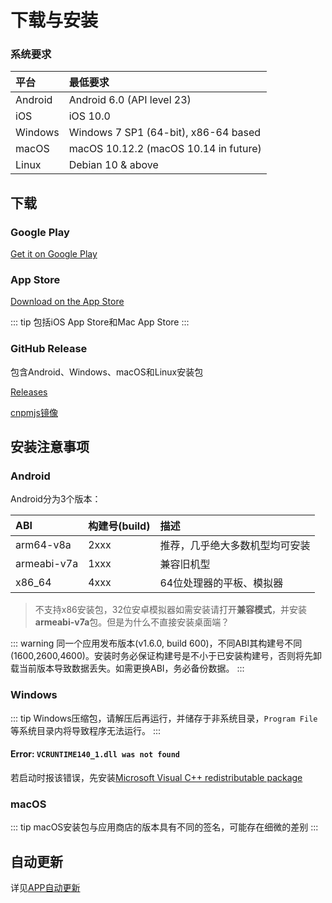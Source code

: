 # 下载与安装

### 系统要求

| 平台     | 最低要求                       |
| :------ | :---------------------------- |
| Android | Android 6.0 (API level 23)    |
| iOS     | iOS 10.0                      |
| Windows | Windows 7 SP1 (64-bit), x86-64 based |
| macOS   | macOS 10.12.2 (macOS 10.14 in future)  |
| Linux   | Debian 10 & above             |

## 下载

### Google Play

[Get it on Google Play](https://play.google.com/store/apps/details?id=cc.narumi.chaldea)

### App Store

[Download on the App Store](https://apps.apple.com/us/app/chaldea/id1548713491?itsct=apps_box&itscg=30200)

::: tip
包括iOS App Store和Mac App Store
:::


### GitHub Release

包含Android、Windows、macOS和Linux安装包

[Releases](https://github.com/chaldea-center/chaldea/releases)

[cnpmjs镜像](https://github.com.cnpmjs.org/chaldea-center/chaldea/releases)

## 安装注意事项

### Android

Android分为3个版本：

| ABI         | 构建号(build) | 描述                 |
| :---------- | ----- | :------------------------- |
| arm64-v8a   | 2xxx  | 推荐，几乎绝大多数机型均可安装  |
| armeabi-v7a | 1xxx  | 兼容旧机型                   |
| x86_64      | 4xxx  | 64位处理器的平板、模拟器       |

> 不支持x86安装包，32位安卓模拟器如需安装请打开**兼容模式**，并安装**armeabi-v7a**包。但是为什么不直接安装桌面端？

::: warning
同一个应用发布版本(v1.6.0, build 600)，不同ABI其构建号不同(1600,2600,4600)。安装时务必保证构建号是不小于已安装构建号，否则将先卸载当前版本导致数据丢失。如需更换ABI，务必备份数据。
:::

### Windows

::: tip
Windows压缩包，请解压后再运行，并储存于非系统目录，`Program File`等系统目录内将导致程序无法运行。
:::

#### Error: `VCRUNTIME140_1.dll was not found`

若启动时报该错误，先安装[Microsoft Visual C++ redistributable package](https://support.microsoft.com/en-us/help/2977003/the-latest-supported-visual-c-downloads)

### macOS

::: tip
macOS安装包与应用商店的版本具有不同的签名，可能存在细微的差别
:::

## 自动更新
详见[APP自动更新](./app_setting.md#app自动更新)
